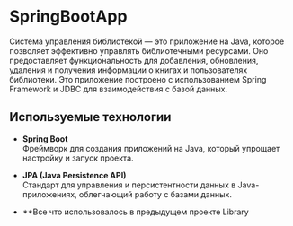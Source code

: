 # SpringBootApp

Система управления библиотекой — это приложение на Java, которое позволяет эффективно управлять библиотечными ресурсами.
Оно предоставляет функциональность для добавления, обновления, удаления и получения информации о книгах и пользователях библиотеки.
Это приложение построено с использованием Spring Framework и JDBC для взаимодействия с базой данных.

## Используемые технологии

- **Spring Boot**  
  Фреймворк для создания приложений на Java, который упрощает настройку и запуск проекта.

- **JPA (Java Persistence API)**  
  Стандарт для управления и персистентности данных в Java-приложениях, облегчающий работу с базами данных.

- **Все что использовалось в предыдущем проекте Library
